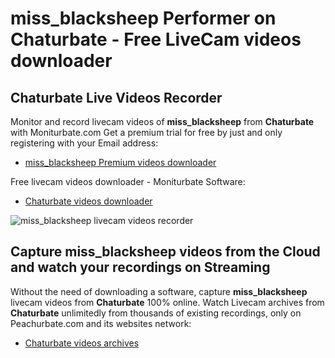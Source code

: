 # miss_blacksheep Performer on Chaturbate - Free LiveCam videos downloader

## Chaturbate Live Videos Recorder

Monitor and record livecam videos of **miss_blacksheep** from **Chaturbate** with Moniturbate.com
Get a premium trial for free by just and only registering with your Email address:
* [miss_blacksheep Premium videos downloader](https://moniturbate.com/request-demo-licence-key.html)

Free livecam videos downloader - Moniturbate Software:
* [Chaturbate videos downloader](https://moniturbate.com/moniturbate-download-software.html)

![miss_blacksheep livecam videos recorder](https://peachurnet.com/templates/moniturbate-software.png)


## Capture miss_blacksheep videos from the Cloud and watch your recordings on Streaming

Without the need of downloading a software, capture **miss_blacksheep** livecam videos from **Chaturbate** 100% online.
Watch Livecam archives from **Chaturbate** unlimitedly from thousands of existing recordings, only on Peachurbate.com and its websites network:
* [Chaturbate videos archives](https://peachurnet.com/)
